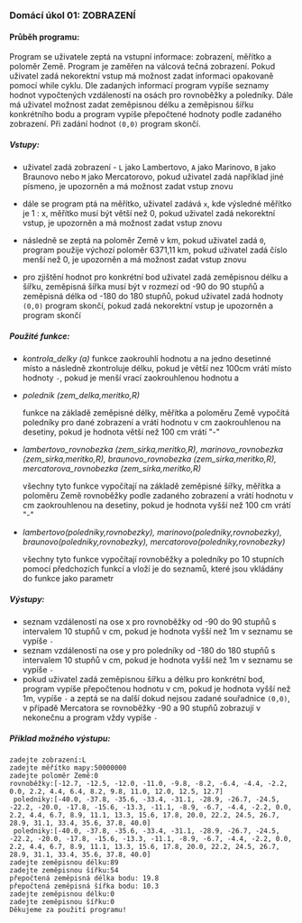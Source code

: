 ### Domácí úkol 01: ZOBRAZENÍ



#### Průběh programu:

Program se uživatele zeptá na vstupní informace: zobrazení, měřítko a poloměr Země. Program je zaměřen na válcová tečná zobrazení. Pokud uživatel zadá nekorektní vstup má možnost zadat informaci opakovaně pomocí while cyklu. Dle zadaných informací program vypíše seznamy hodnot vypočtených vzdáleností na osách pro rovnoběžky a poledníky. Dále má uživatel možnost zadat zeměpisnou délku a zeměpisnou šířku konkrétního bodu a program vypíše přepočtené hodnoty podle zadaného zobrazení. Při zadání hodnot `(0,0)` program skončí. 

##### Vstupy:

- uživatel zadá zobrazení - `L` jako Lambertovo, `A` jako Marinovo, `B` jako Braunovo nebo `M` jako Mercatorovo, pokud uživatel zadá například jiné písmeno, je upozorněn a má možnost zadat vstup znovu

- dále se program ptá na měřítko, uživatel zadává `x`, kde výsledné měřítko je 1 : x, měřítko musí být větší než 0, pokud uživatel zadá nekorektní vstup,  je upozorněn a má možnost zadat vstup znovu

- následně se zeptá na poloměr Země v km, pokud uživatel zadá `0`, program použije výchozí poloměr 6371,11 km, pokud uživatel zadá číslo menší než 0, je upozorněn a má možnost zadat vstup znovu

- pro zjištění hodnot pro konkrétní bod uživatel zadá zeměpisnou délku a šířku, zeměpisná šířka musí být v rozmezí od -90 do 90 stupňů a zeměpisná délka od -180 do 180 stupňů, pokud uživatel zadá hodnoty `(0,0)` program skončí, pokud zadá nekorektní vstup je upozorněn a program skončí

##### Použité funkce:
- *kontrola_delky (a)*
  funkce zaokrouhlí hodnotu a na jedno desetinné místo a následně zkontroluje délku, pokud je větší nez 100cm vrátí místo hodnoty `-`, pokud je menší vrací zaokrouhlenou hodnotu a 

- *polednik (zem_delka,meritko,R)* 

  funkce na základě zeměpisné délky, měřítka a poloměru Země vypočítá poledníky pro dané zobrazení a vrátí hodnotu v cm zaokrouhlenou na desetiny, pokud je hodnota větší než 100 cm vrátí "-"

- *lambertovo_rovnobezka (zem_sirka,meritko,R), marinovo_rovnobezka (zem_sirka,meritko,R), braunovo_rovnobezka (zem_sirka,meritko,R), mercatorova_rovnobezka (zem_sirka,meritko,R)* 

  všechny tyto funkce vypočítají na základě zeměpisné šířky, měřítka a poloměru Země rovnoběžky podle zadaného zobrazení a vrátí hodnotu v cm zaokrouhlenou na desetiny, pokud je hodnota vyšší než 100 cm vrátí "-"

- *lambertovo(poledniky,rovnobezky), marinovo(poledniky,rovnobezky), braunovo(poledniky,rovnobezky), mercatorovo(poledniky,rovnobezky)* 

  všechny tyto funkce vypočítají rovnoběžky a poledníky po 10 stupních pomocí předchozích funkcí a vloží je do seznamů, které jsou vkládány do funkce jako parametr

##### Výstupy:

- seznam vzdáleností na ose x pro rovnoběžky od -90 do 90 stupňů s intervalem 10 stupňů v cm, pokud je hodnota vyšší než 1m v seznamu se vypíše `-`
- seznam vzdáleností na ose y pro poledníky od -180 do 180 stupňů s intervalem 10 stupňů v cm, pokud je hodnota vyšší než 1m v seznamu se vypíše `-`
- pokud uživatel zadá zeměpisnou šířku a délku pro konkrétní bod, program vypíše přepočtenou hodnotu v cm, pokud je hodnota vyšší než 1m, vypíše `-` a zeptá se na další dokud nejsou zadané souřadnice `(0,0)`, v případě Mercatora se rovnoběžky -90 a 90 stupňů zobrazují v nekonečnu a program vždy vypíše `-`

##### Příklad možného výstupu:

```
zadejte zobrazení:L
zadejte měřítko mapy:50000000
zadejte poloměr Země:0
rovnoběžky:[-12.7, -12.5, -12.0, -11.0, -9.8, -8.2, -6.4, -4.4, -2.2, 0.0, 2.2, 4.4, 6.4, 8.2, 9.8, 11.0, 12.0, 12.5, 12.7]
 poledniky:[-40.0, -37.8, -35.6, -33.4, -31.1, -28.9, -26.7, -24.5, -22.2, -20.0, -17.8, -15.6, -13.3, -11.1, -8.9, -6.7, -4.4, -2.2, 0.0, 2.2, 4.4, 6.7, 8.9, 11.1, 13.3, 15.6, 17.8, 20.0, 22.2, 24.5, 26.7, 28.9, 31.1, 33.4, 35.6, 37.8, 40.0]
 poledniky:[-40.0, -37.8, -35.6, -33.4, -31.1, -28.9, -26.7, -24.5, -22.2, -20.0, -17.8, -15.6, -13.3, -11.1, -8.9, -6.7, -4.4, -2.2, 0.0, 2.2, 4.4, 6.7, 8.9, 11.1, 13.3, 15.6, 17.8, 20.0, 22.2, 24.5, 26.7, 28.9, 31.1, 33.4, 35.6, 37.8, 40.0]
zadejte zeměpisnou délku:89
zadejte zeměpisnou šířku:54
přepočtená zeměpisná délka bodu: 19.8
přepočtená zeměpisná šířka bodu: 10.3
zadejte zeměpisnou délku:0
zadejte zeměpisnou šířku:0
Děkujeme za použití programu!
```



